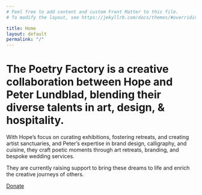 ```yaml
---
# Feel free to add content and custom Front Matter to this file.
# To modify the layout, see https://jekyllrb.com/docs/themes/#overriding-theme-defaults

title: Home
layout: default
permalink: "/"
---
```


# The Poetry Factory is a creative collaboration between Hope and Peter Lundblad, blending their diverse talents in art, design, & hospitality. 

With Hope’s focus on curating exhibitions, fostering retreats, and creating artist sanctuaries, and Peter’s expertise in brand design, calligraphy, and cuisine, they craft poetic moments through art retreats, branding, and bespoke wedding services.

They are currently raising support to bring these dreams to life and enrich the creative journeys of others.

<a class="button" href="https://fundraising.fracturedatlas.org/the-poetry-factory/general_support" target="_blank">Donate</a>
<!-- <a class="button secondary" href="#">Contact</a> -->
